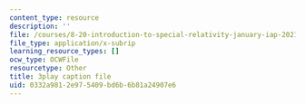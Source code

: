 ```yaml
---
content_type: resource
description: ''
file: /courses/8-20-introduction-to-special-relativity-january-iap-2021/0332a9812e975409bd6b6b81a24907e6_ZmKaHSXDbn0.vtt
file_type: application/x-subrip
learning_resource_types: []
ocw_type: OCWFile
resourcetype: Other
title: 3play caption file
uid: 0332a981-2e97-5409-bd6b-6b81a24907e6
---
```

